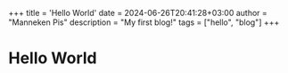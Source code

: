 +++
title = 'Hello World'
date = 2024-06-26T20:41:28+03:00
author = "Manneken Pis"
description = "My first blog!"
tags = ["hello", "blog"]
+++
# Hello World